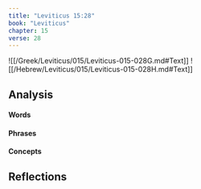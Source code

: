 ```yaml
---
title: "Leviticus 15:28"
book: "Leviticus"
chapter: 15
verse: 28
---
```

![[/Greek/Leviticus/015/Leviticus-015-028G.md#Text]]
![[/Hebrew/Leviticus/015/Leviticus-015-028H.md#Text]]

## Analysis

#### Words

#### Phrases

#### Concepts

## Reflections
